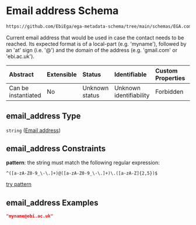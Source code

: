 # Email address Schema

```txt
https://github.com/EbiEga/ega-metadata-schema/tree/main/schemas/EGA.common-definitions.json#/definitions/contact_details/properties/email_address
```

Current email address that would be used in case the contact needs to be reached. Its expected format is of a local-part (e.g. 'myname'), followed by an 'at' sign (i.e. '@') and the domain of the address (e.g. 'gmail.com' or 'ebi.ac.uk').

| Abstract            | Extensible | Status         | Identifiable            | Custom Properties | Additional Properties | Access Restrictions | Defined In                                                                                |
| :------------------ | :--------- | :------------- | :---------------------- | :---------------- | :-------------------- | :------------------ | :---------------------------------------------------------------------------------------- |
| Can be instantiated | No         | Unknown status | Unknown identifiability | Forbidden         | Allowed               | none                | [EGA.common-definitions.json*](../out/EGA.common-definitions.json "open original schema") |

## email_address Type

`string` ([Email address](ega-12-definitions-contact-details-properties-email-address.md))

## email_address Constraints

**pattern**: the string must match the following regular expression: 

```regexp
^([a-zA-Z0-9_\-\.]+)@([a-zA-Z0-9_\-\.]+)\.([a-zA-Z]{2,5})$
```

[try pattern](https://regexr.com/?expression=%5E\(%5Ba-zA-Z0-9\_%5C-%5C.%5D%2B\)%40\(%5Ba-zA-Z0-9\_%5C-%5C.%5D%2B\)%5C.\(%5Ba-zA-Z%5D%7B2%2C5%7D\)%24 "try regular expression with regexr.com")

## email_address Examples

```json
"myname@ebi.ac.uk"
```

